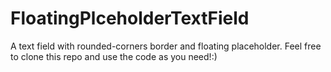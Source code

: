 # FloatingPlceholderTextField
A text field with rounded-corners border and floating placeholder. Feel free to clone this repo and use the code as you need!:)
